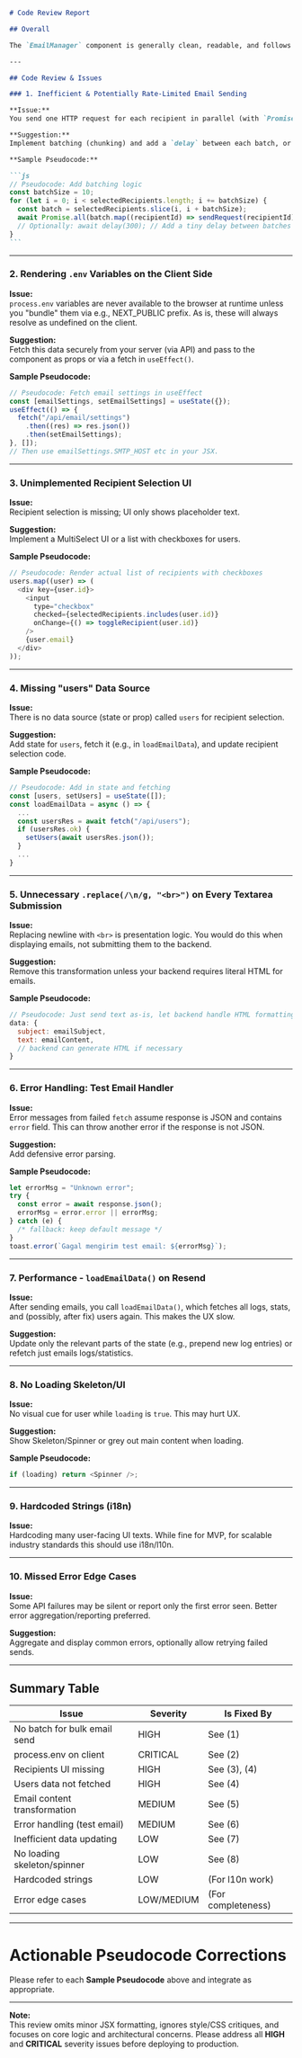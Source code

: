 ````markdown
# Code Review Report

## Overall

The `EmailManager` component is generally clean, readable, and follows React best practices. However, there are several areas of concern regarding industry standards, error handling, performance, and minor semantic/logic issues. Please see specific comments and suggestions below.

---

## Code Review & Issues

### 1. Inefficient & Potentially Rate-Limited Email Sending

**Issue:**  
You send one HTTP request for each recipient in parallel (with `Promise.allSettled`). This can quickly overwhelm your email provider or run into rate limiting, especially with a long recipient list.

**Suggestion:**  
Implement batching (chunking) and add a `delay` between each batch, or create a backend route for _bulk_ sending in one API call.

**Sample Pseudocode:**

```js
// Pseudocode: Add batching logic
const batchSize = 10;
for (let i = 0; i < selectedRecipients.length; i += batchSize) {
  const batch = selectedRecipients.slice(i, i + batchSize);
  await Promise.all(batch.map((recipientId) => sendRequest(recipientId)));
  // Optionally: await delay(300); // Add a tiny delay between batches
}
```
````

---

### 2. Rendering `.env` Variables on the Client Side

**Issue:**  
`process.env` variables are never available to the browser at runtime unless you "bundle" them via e.g., NEXT_PUBLIC prefix. As is, these will always resolve as undefined on the client.

**Suggestion:**  
Fetch this data securely from your server (via API) and pass to the component as props or via a fetch in `useEffect()`.

**Sample Pseudocode:**

```js
// Pseudocode: Fetch email settings in useEffect
const [emailSettings, setEmailSettings] = useState({});
useEffect(() => {
  fetch("/api/email/settings")
    .then((res) => res.json())
    .then(setEmailSettings);
}, []);
// Then use emailSettings.SMTP_HOST etc in your JSX.
```

---

### 3. Unimplemented Recipient Selection UI

**Issue:**  
Recipient selection is missing; UI only shows placeholder text.

**Suggestion:**  
Implement a MultiSelect UI or a list with checkboxes for users.

**Sample Pseudocode:**

```js
// Pseudocode: Render actual list of recipients with checkboxes
users.map((user) => (
  <div key={user.id}>
    <input
      type="checkbox"
      checked={selectedRecipients.includes(user.id)}
      onChange={() => toggleRecipient(user.id)}
    />
    {user.email}
  </div>
));
```

---

### 4. Missing "users" Data Source

**Issue:**  
There is no data source (state or prop) called `users` for recipient selection.

**Suggestion:**  
Add state for `users`, fetch it (e.g., in `loadEmailData`), and update recipient selection code.

**Sample Pseudocode:**

```js
// Pseudocode: Add in state and fetching
const [users, setUsers] = useState([]);
const loadEmailData = async () => {
  ...
  const usersRes = await fetch("/api/users");
  if (usersRes.ok) {
    setUsers(await usersRes.json());
  }
  ...
}
```

---

### 5. Unnecessary `.replace(/\n/g, "<br>")` on Every Textarea Submission

**Issue:**  
Replacing newline with `<br>` is presentation logic. You would do this when displaying emails, not submitting them to the backend.

**Suggestion:**  
Remove this transformation unless your backend requires literal HTML for emails.

**Sample Pseudocode:**

```js
// Pseudocode: Just send text as-is, let backend handle HTML formatting if needed
data: {
  subject: emailSubject,
  text: emailContent,
  // backend can generate HTML if necessary
}
```

---

### 6. Error Handling: Test Email Handler

**Issue:**  
Error messages from failed `fetch` assume response is JSON and contains `error` field. This can throw another error if the response is not JSON.

**Suggestion:**  
Add defensive error parsing.

**Sample Pseudocode:**

```js
let errorMsg = "Unknown error";
try {
  const error = await response.json();
  errorMsg = error.error || errorMsg;
} catch (e) {
  /* fallback: keep default message */
}
toast.error(`Gagal mengirim test email: ${errorMsg}`);
```

---

### 7. Performance - `loadEmailData()` on Resend

**Issue:**  
After sending emails, you call `loadEmailData()`, which fetches all logs, stats, and (possibly, after fix) users again. This makes the UX slow.

**Suggestion:**  
Update only the relevant parts of the state (e.g., prepend new log entries) or refetch just emails logs/statistics.

---

### 8. No Loading Skeleton/UI

**Issue:**  
No visual cue for user while `loading` is `true`. This may hurt UX.

**Suggestion:**  
Show Skeleton/Spinner or grey out main content when loading.

**Sample Pseudocode:**

```js
if (loading) return <Spinner />;
```

---

### 9. Hardcoded Strings (i18n)

**Issue:**  
Hardcoding many user-facing UI texts. While fine for MVP, for scalable industry standards this should use i18n/l10n.

---

### 10. Missed Error Edge Cases

**Issue:**  
Some API failures may be silent or report only the first error seen. Better error aggregation/reporting preferred.

**Suggestion:**  
Aggregate and display common errors, optionally allow retrying failed sends.

---

## Summary Table

| Issue                        | Severity   | Is Fixed By        |
| ---------------------------- | ---------- | ------------------ |
| No batch for bulk email send | HIGH       | See (1)            |
| process.env on client        | CRITICAL   | See (2)            |
| Recipients UI missing        | HIGH       | See (3), (4)       |
| Users data not fetched       | HIGH       | See (4)            |
| Email content transformation | MEDIUM     | See (5)            |
| Error handling (test email)  | MEDIUM     | See (6)            |
| Inefficient data updating    | LOW        | See (7)            |
| No loading skeleton/spinner  | LOW        | See (8)            |
| Hardcoded strings            | LOW        | (For l10n work)    |
| Error edge cases             | LOW/MEDIUM | (For completeness) |

---

# Actionable Pseudocode Corrections

Please refer to each **Sample Pseudocode** above and integrate as appropriate.

---

**Note:**  
This review omits minor JSX formatting, ignores style/CSS critiques, and focuses on core logic and architectural concerns. Please address all **HIGH** and **CRITICAL** severity issues before deploying to production.

```

```
